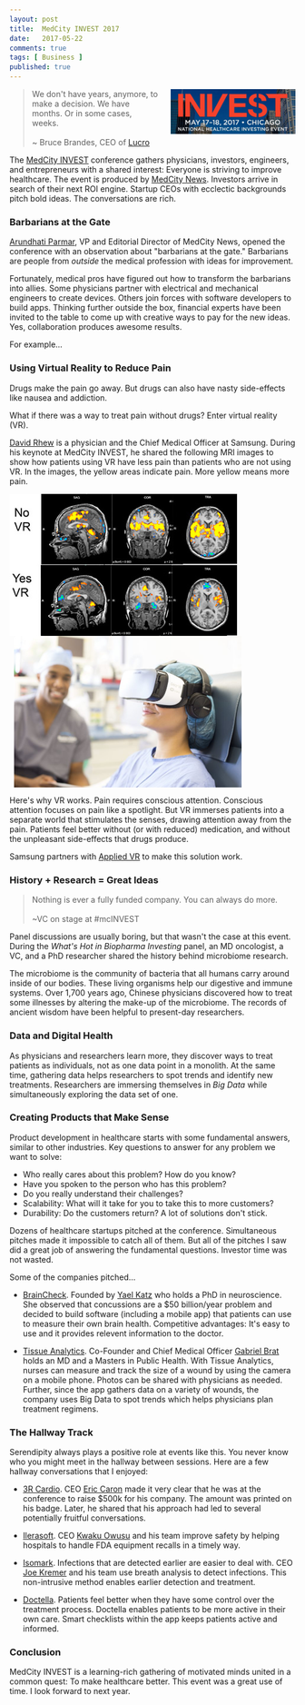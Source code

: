 ```yaml
---
layout: post
title:  MedCity INVEST 2017
date:   2017-05-22
comments: true
tags: [ Business ]
published: true
---
```

<img style="margin-left:20px" src="/images/medcity_invest.jpg" width="220" align="right">

>We don't have years, anymore, to make a decision. We have months. Or in some cases, weeks.<br/>&nbsp;<br/>~ Bruce Brandes, CEO of <a href="http://lucro.com/">Lucro</a>

The [MedCity INVEST](http://events.medcitynews.com/invest/) conference gathers physicians, investors, engineers, and entrepreneurs with a shared interest: Everyone is striving to improve healthcare. The event is produced by [MedCity News](http://medcitynews.com). Investors arrive in search of their next ROI engine. Startup CEOs with ecclectic backgrounds pitch bold ideas. The conversations are rich.

<!--more-->

### Barbarians at the Gate

[Arundhati Parmar](http://twitter.com/aparmarbb), VP and Editorial Director of MedCity News, opened the conference with an observation about "barbarians at the gate." Barbarians are people from _outside_ the medical profession with ideas for improvement.

Fortunately, medical pros have figured out how to transform the barbarians into allies. Some physicians partner with electrical and mechanical engineers to create devices. Others join forces with software developers to build apps. Thinking further outside the box, financial experts have been invited to the table to come up with creative ways to pay for the new ideas. Yes, collaboration produces awesome results.

For example...

### Using Virtual Reality to Reduce Pain

Drugs make the pain go away. But drugs can also have nasty side-effects like nausea and addiction.

What if there was a way to treat pain without drugs? Enter virtual reality (VR).

[David Rhew](https://www.linkedin.com/in/david-rhew-m-d-1832764/) is a physician and the Chief Medical Officer at Samsung. During his keynote at MedCity INVEST, he shared the following MRI images to show how patients using VR have less pain than patients who are not using VR. In the images, the yellow areas indicate pain. More yellow means more pain.

<img src="/images/sansung-applied-vr.jpg" width="401" align="center">
<br/>&nbsp;
<img src="/images/applied-vr.jpg" width="401" align="center">

Here's why VR works. Pain requires conscious attention. Conscious attention focuses on pain like a spotlight. But VR immerses patients into a separate world that stimulates the senses, drawing attention away from the pain. Patients feel better without (or with reduced) medication, and without the unpleasant side-effects that drugs produce.

Samsung partners with [Applied VR](http://appliedvr.io) to make this solution work.

### History + Research = Great Ideas

> Nothing is ever a fully funded company. You can always do more.<br/>&nbsp;<br/>~VC on stage at #mcINVEST

Panel discussions are usually boring, but that wasn't the case at this event. During the _What's Hot in Biopharma Investing_ panel, an MD oncologist, a VC, and a PhD researcher shared the history behind microbiome research.

The microbiome is the community of bacteria that all humans carry around inside of our bodies. These living organisms help our digestive and immune systems. Over 1,700 years ago, Chinese physicians discovered how to treat some illnesses by altering the make-up of the microbiome. The records of ancient wisdom have been helpful to present-day researchers.

### Data and Digital Health

As physicians and researchers learn more, they discover ways to treat patients as individuals, not as one data point in a monolith. At the same time, gathering data helps researchers to spot trends and identify new treatments. Researchers are immersing themselves in _Big Data_ while simultaneously exploring the data set of one.

### Creating Products that Make Sense

Product development in healthcare starts with some fundamental answers, similar to other industries. Key questions to answer for any problem we want to solve:

* Who really cares about this problem? How do you know?
* Have you spoken to the person who has this problem?
* Do you really understand their challenges?
* Scalability: What will it take for you to take this to more customers?
* Durability: Do the customers return? A lot of solutions don't stick.

Dozens of healthcare startups pitched at the conference. Simultaneous pitches made it impossible to catch all of them. But all of the pitches I saw did a great job of answering the fundamental questions. Investor time was not wasted.

Some of the companies pitched...

* [BrainCheck](http://braincheck.com). Founded by [Yael Katz](https://www.linkedin.com/in/yael-katz-98909825/) who holds a PhD in neuroscience. She observed that concussions are a $50 billion/year problem and decided to build software (including a mobile app) that patients can use to measure their own brain health. Competitive advantages: It's easy to use and it provides relevent information to the doctor.

* [Tissue Analytics](https://www.tissue-analytics.com/). Co-Founder and Chief Medical Officer [Gabriel Brat](https://www.linkedin.com/in/gbrat/) holds an MD and a Masters in Public Health. With Tissue Analytics, nurses can measure and track the size of a wound by using the camera on a mobile phone. Photos can be shared with physicians as needed. Further, since the app gathers data on a variety of wounds, the company uses Big Data to spot trends which helps physicians plan treatment regimens.

### The Hallway Track

Serendipity always plays a positive role at events like this. You never know who you might meet in the hallway between sessions. Here are a few hallway conversations that I enjoyed:

* [3R Cardio](http://3rcardio.com). CEO [Eric Caron](https://www.linkedin.com/in/ericcaron/) made it very clear that he was at the conference to raise $500k for his company. The amount was printed on his badge. Later, he shared that his approach had led to several potentially fruitful conversations.

* [Ilerasoft](https://www.ilerasoft.com/). CEO [Kwaku Owusu](https://www.linkedin.com/in/kwaku-owusu-80207439/) and his team improve safety by helping hospitals to handle FDA equipment recalls in a timely way.

* [Isomark](http://isomark.com/). Infections that are detected earlier are easier to deal with. CEO [Joe Kremer](https://www.linkedin.com/in/joekremer/) and his team use breath analysis to detect infections. This non-intrusive method enables earlier detection and treatment.

* [Doctella](https://www.doctella.com/). Patients feel better when they have some control over the treatment process. Doctella enables patients to be more active in their own care. Smart checklists within the app keeps patients active and informed.

### Conclusion

MedCity INVEST is a learning-rich gathering of motivated minds united in a common quest: To make healthcare better. This event was a great use of time. I look forward to next year.
